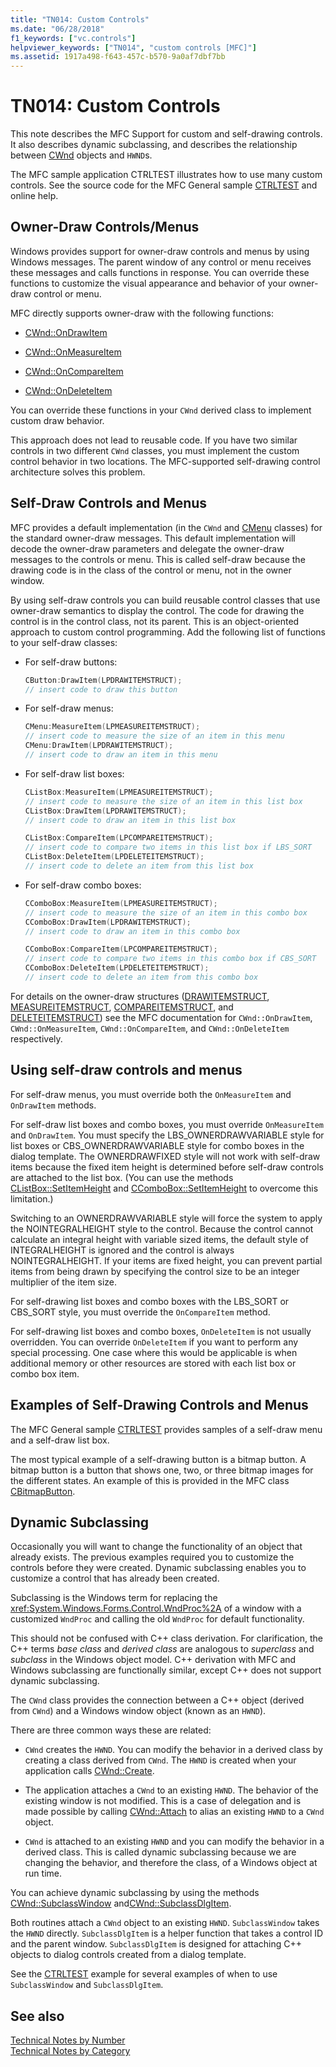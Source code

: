 ```yaml
---
title: "TN014: Custom Controls"
ms.date: "06/28/2018"
f1_keywords: ["vc.controls"]
helpviewer_keywords: ["TN014", "custom controls [MFC]"]
ms.assetid: 1917a498-f643-457c-b570-9a0af7dbf7bb
---
```

# TN014: Custom Controls

This note describes the MFC Support for custom and self-drawing controls. It also describes dynamic subclassing, and describes the relationship between [CWnd](../mfc/reference/cwnd-class.md) objects and `HWND`s.

The MFC sample application CTRLTEST illustrates how to use many custom controls. See the source code for the MFC General sample [CTRLTEST](../overview/visual-cpp-samples.md) and online help.

## Owner-Draw Controls/Menus

Windows provides support for owner-draw controls and menus by using Windows messages. The parent window of any control or menu receives these messages and calls functions in response. You can override these functions to customize the visual appearance and behavior of your owner-draw control or menu.

MFC directly supports owner-draw with the following functions:

- [CWnd::OnDrawItem](../mfc/reference/cwnd-class.md#ondrawitem)

- [CWnd::OnMeasureItem](../mfc/reference/cwnd-class.md#onmeasureitem)

- [CWnd::OnCompareItem](../mfc/reference/cwnd-class.md#oncompareitem)

- [CWnd::OnDeleteItem](../mfc/reference/cwnd-class.md#ondeleteitem)

You can override these functions in your `CWnd` derived class to implement custom draw behavior.

This approach does not lead to reusable code. If you have two similar controls in two different `CWnd` classes, you must implement the custom control behavior in two locations. The MFC-supported self-drawing control architecture solves this problem.

## Self-Draw Controls and Menus

MFC provides a default implementation (in the `CWnd` and [CMenu](../mfc/reference/cmenu-class.md) classes) for the standard owner-draw messages. This default implementation will decode the owner-draw parameters and delegate the owner-draw messages to the controls or menu. This is called self-draw because the drawing code is in the class of the control or menu, not in the owner window.

By using self-draw controls you can build reusable control classes that use owner-draw semantics to display the control. The code for drawing the control is in the control class, not its parent. This is an object-oriented approach to custom control programming. Add the following list of functions to your self-draw classes:

- For self-draw buttons:

    ```cpp
    CButton:DrawItem(LPDRAWITEMSTRUCT);
    // insert code to draw this button
    ```

- For self-draw menus:

    ```cpp
    CMenu:MeasureItem(LPMEASUREITEMSTRUCT);
    // insert code to measure the size of an item in this menu
    CMenu:DrawItem(LPDRAWITEMSTRUCT);
    // insert code to draw an item in this menu
    ```

- For self-draw list boxes:

    ```cpp
    CListBox:MeasureItem(LPMEASUREITEMSTRUCT);
    // insert code to measure the size of an item in this list box
    CListBox:DrawItem(LPDRAWITEMSTRUCT);
    // insert code to draw an item in this list box

    CListBox:CompareItem(LPCOMPAREITEMSTRUCT);
    // insert code to compare two items in this list box if LBS_SORT
    CListBox:DeleteItem(LPDELETEITEMSTRUCT);
    // insert code to delete an item from this list box
    ```

- For self-draw combo boxes:

    ```cpp
    CComboBox:MeasureItem(LPMEASUREITEMSTRUCT);
    // insert code to measure the size of an item in this combo box
    CComboBox:DrawItem(LPDRAWITEMSTRUCT);
    // insert code to draw an item in this combo box

    CComboBox:CompareItem(LPCOMPAREITEMSTRUCT);
    // insert code to compare two items in this combo box if CBS_SORT
    CComboBox:DeleteItem(LPDELETEITEMSTRUCT);
    // insert code to delete an item from this combo box
    ```

For details on the owner-draw structures ([DRAWITEMSTRUCT](/windows/win32/api/winuser/ns-winuser-drawitemstruct), [MEASUREITEMSTRUCT](/windows/win32/api/winuser/ns-winuser-measureitemstruct), [COMPAREITEMSTRUCT](/windows/win32/api/winuser/ns-winuser-compareitemstruct), and [DELETEITEMSTRUCT](/windows/win32/api/winuser/ns-winuser-deleteitemstruct)) see the MFC documentation for `CWnd::OnDrawItem`, `CWnd::OnMeasureItem`, `CWnd::OnCompareItem`, and `CWnd::OnDeleteItem` respectively.

## Using self-draw controls and menus

For self-draw menus, you must override both the `OnMeasureItem` and `OnDrawItem` methods.

For self-draw list boxes and combo boxes, you must override `OnMeasureItem` and `OnDrawItem`. You must specify the LBS_OWNERDRAWVARIABLE style for list boxes or CBS_OWNERDRAWVARIABLE style for combo boxes in the dialog template. The OWNERDRAWFIXED style will not work with self-draw items because the fixed item height is determined before self-draw controls are attached to the list box. (You can use the methods [CListBox::SetItemHeight](../mfc/reference/clistbox-class.md#setitemheight) and [CComboBox::SetItemHeight](../mfc/reference/ccombobox-class.md#setitemheight) to overcome this limitation.)

Switching to an OWNERDRAWVARIABLE style will force the system to apply the NOINTEGRALHEIGHT style to the control. Because the control cannot calculate an integral height with variable sized items, the default style of INTEGRALHEIGHT is ignored and the control is always NOINTEGRALHEIGHT. If your items are fixed height, you can prevent partial items from being drawn by specifying the control size to be an integer multiplier of the item size.

For self-drawing list boxes and combo boxes with the LBS_SORT or CBS_SORT style, you must override the `OnCompareItem` method.

For self-drawing list boxes and combo boxes, `OnDeleteItem` is not usually overridden. You can override `OnDeleteItem` if you want to perform any special processing. One case where this would be applicable is when additional memory or other resources are stored with each list box or combo box item.

## Examples of Self-Drawing Controls and Menus

The MFC General sample [CTRLTEST](../overview/visual-cpp-samples.md) provides samples of a self-draw menu and a self-draw list box.

The most typical example of a self-drawing button is a bitmap button. A bitmap button is a button that shows one, two, or three bitmap images for the different states. An example of this is provided in the MFC class [CBitmapButton](../mfc/reference/cbitmapbutton-class.md).

## Dynamic Subclassing

Occasionally you will want to change the functionality of an object that already exists. The previous examples required you to customize the controls before they were created. Dynamic subclassing enables you to customize a control that has already been created.

Subclassing is the Windows term for replacing the <xref:System.Windows.Forms.Control.WndProc%2A> of a window with a customized `WndProc` and calling the old `WndProc` for default functionality.

This should not be confused with C++ class derivation. For clarification, the C++ terms *base class* and *derived class* are analogous to *superclass* and *subclass* in the Windows object model. C++ derivation with MFC and Windows subclassing are functionally similar, except C++ does not support dynamic subclassing.

The `CWnd` class provides the connection between a C++ object (derived from `CWnd`) and a Windows window object (known as an `HWND`).

There are three common ways these are related:

- `CWnd` creates the `HWND`. You can modify the behavior in a derived class by creating a class derived from `CWnd`. The `HWND` is created when your application calls [CWnd::Create](../mfc/reference/cwnd-class.md#create).

- The application attaches a `CWnd` to an existing `HWND`. The behavior of the existing window is not modified. This is a case of delegation and is made possible by calling [CWnd::Attach](../mfc/reference/cwnd-class.md#attach) to alias an existing `HWND` to a `CWnd` object.

- `CWnd` is attached to an existing `HWND` and you can modify the behavior in a derived class. This is called dynamic subclassing because we are changing the behavior, and therefore the class, of a Windows object at run time.

You can achieve dynamic subclassing by using the methods [CWnd::SubclassWindow](../mfc/reference/cwnd-class.md#subclasswindow) and[CWnd::SubclassDlgItem](../mfc/reference/cwnd-class.md#subclassdlgitem).

Both routines attach a `CWnd` object to an existing `HWND`. `SubclassWindow` takes the `HWND` directly. `SubclassDlgItem` is a helper function that takes a control ID and the parent window. `SubclassDlgItem` is designed for attaching C++ objects to dialog controls created from a dialog template.

See the [CTRLTEST](../overview/visual-cpp-samples.md) example for several examples of when to use `SubclassWindow` and `SubclassDlgItem`.

## See also

[Technical Notes by Number](../mfc/technical-notes-by-number.md)<br/>
[Technical Notes by Category](../mfc/technical-notes-by-category.md)

